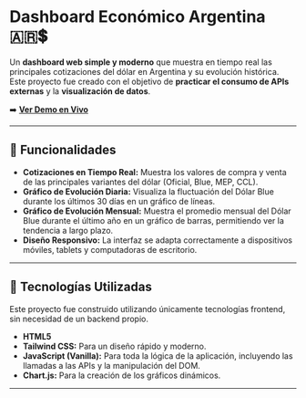# Dashboard Económico Argentina 🇦🇷💲

Un **dashboard web simple y moderno** que muestra en tiempo real las principales cotizaciones del dólar en Argentina y su evolución histórica.  
Este proyecto fue creado con el objetivo de **practicar el consumo de APIs externas** y la **visualización de datos**.

➡️ **[Ver Demo en Vivo](https://adriandepool.github.io/Dolar-Argentina/)**

---

## 🚀 Funcionalidades

- **Cotizaciones en Tiempo Real:** Muestra los valores de compra y venta de las principales variantes del dólar (Oficial, Blue, MEP, CCL).  
- **Gráfico de Evolución Diaria:** Visualiza la fluctuación del Dólar Blue durante los últimos 30 días en un gráfico de líneas.  
- **Gráfico de Evolución Mensual:** Muestra el promedio mensual del Dólar Blue durante el último año en un gráfico de barras, permitiendo ver la tendencia a largo plazo.  
- **Diseño Responsivo:** La interfaz se adapta correctamente a dispositivos móviles, tablets y computadoras de escritorio.

---

## 🔧 Tecnologías Utilizadas

Este proyecto fue construido utilizando únicamente tecnologías frontend, sin necesidad de un backend propio.

- **HTML5**  
- **Tailwind CSS:** Para un diseño rápido y moderno.  
- **JavaScript (Vanilla):** Para toda la lógica de la aplicación, incluyendo las llamadas a las APIs y la manipulación del DOM.  
- **Chart.js:** Para la creación de los gráficos dinámicos.

---

##
